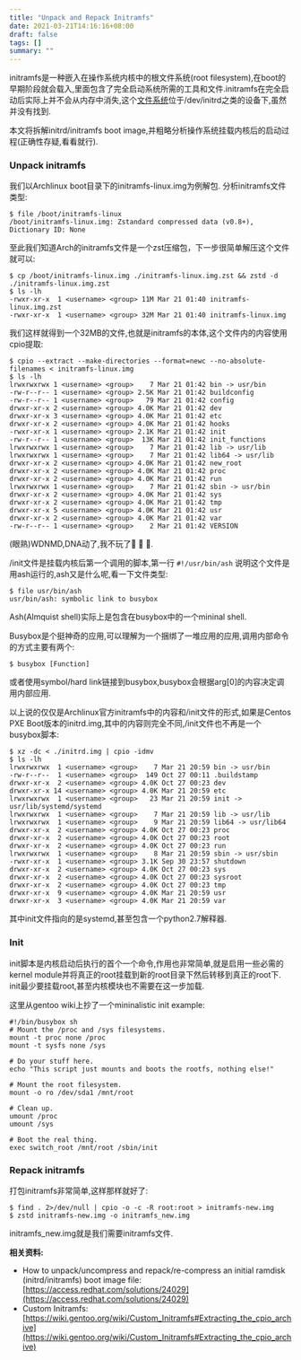 ```yaml
---
title: "Unpack and Repack Initramfs"
date: 2021-03-21T14:16:16+08:00
draft: false
tags: []
summary: ""
---
```


initramfs是一种嵌入在操作系统内核中的根文件系统(root filesystem),在boot的早期阶段就会载入,里面包含了完全启动系统所需的工具和文件.initramfs在完全启动后实际上并不会从内存中消失,这个[文件系统](https://www.linuxquestions.org/questions/linux-general-1/accessing-initrd-in-memory-after-boot-4175614932/?__cf_chl_jschl_tk__=3c085e1f32f31adec75525faf41b83178d0570bf-1616311609-0-AZj1LlCJkO4bsxNQm6gOccAtGIycIS-KJciOF3RCF59fzEWG7Su66dIdVpcN6QhWDBVODWFtm6aqPle4SIiL2JwLkR8uI-lvknKzG96qyNR75hCNjjugSDsnqL-qY4KpE5KIIT5cmsvL4sd3fr3D1DdL5gpux9MIhwPKKDBxfH_eS5ORM2PP_WfjZabU7fx_A1hjkeAvEhRJSrtF_vkTMDnd3a0QiGT1oPZUlcsVBx0bh1iE8jqgLjx61EojkBLuuZbnd_vXNBp5xHY_XmhBh02jZbQBEsvH2-1UvKg6r9R6BclHuql1lQuMoIS6NQLm4PPj45Bz0FBh1B6qRr-lP-JmMCmjBbOHLSamXaM8MjMATJC-ZlgpCr-iTc4YhRQ7_9eHFekwVue-j2RKoDjqbY8mHqKlbskrfBrsoZoxO-gsgoksBXK9BG0_McLpJykGyHsxD5izmOn1Hk_v5cmYZmeISBxrTAy5C7xvMt2RHDUr)位于/dev/initrd之类的设备下,虽然并没有找到.

本文将拆解initrd/initramfs boot image,并粗略分析操作系统挂载内核后的启动过程(正确性存疑,看看就行).

### Unpack initramfs

我们以Archlinux boot目录下的initramfs-linux.img为例解包.
分析initramfs文件类型:
``` shell
$ file /boot/initramfs-linux
/boot/initramfs-linux.img: Zstandard compressed data (v0.8+), Dictionary ID: None
```
至此我们知道Arch的initramfs文件是一个zst压缩包，下一步很简单解压这个文件就可以:
``` shell
$ cp /boot/initramfs-linux.img ./initramfs-linux.img.zst && zstd -d ./initramfs-linux.img.zst
$ ls -lh
-rwxr-xr-x  1 <username> <group> 11M Mar 21 01:40 initramfs-linux.img.zst
-rwxr-xr-x  1 <username> <group> 32M Mar 21 01:40 initramfs-linux.img
```
我们这样就得到一个32MB的文件,也就是initramfs的本体,这个文件内的内容使用cpio提取:
``` shell
$ cpio --extract --make-directories --format=newc --no-absolute-filenames < initramfs-linux.img
$ ls -lh
lrwxrwxrwx 1 <username> <group>    7 Mar 21 01:42 bin -> usr/bin
-rw-r--r-- 1 <username> <group> 2.5K Mar 21 01:42 buildconfig
-rw-r--r-- 1 <username> <group>   79 Mar 21 01:42 config
drwxr-xr-x 2 <username> <group> 4.0K Mar 21 01:42 dev
drwxr-xr-x 3 <username> <group> 4.0K Mar 21 01:42 etc
drwxr-xr-x 2 <username> <group> 4.0K Mar 21 01:42 hooks
-rwxr-xr-x 1 <username> <group> 2.1K Mar 21 01:42 init
-rw-r--r-- 1 <username> <group>  13K Mar 21 01:42 init_functions
lrwxrwxrwx 1 <username> <group>    7 Mar 21 01:42 lib -> usr/lib
lrwxrwxrwx 1 <username> <group>    7 Mar 21 01:42 lib64 -> usr/lib
drwxr-xr-x 2 <username> <group> 4.0K Mar 21 01:42 new_root
drwxr-xr-x 2 <username> <group> 4.0K Mar 21 01:42 proc
drwxr-xr-x 2 <username> <group> 4.0K Mar 21 01:42 run
lrwxrwxrwx 1 <username> <group>    7 Mar 21 01:42 sbin -> usr/bin
drwxr-xr-x 2 <username> <group> 4.0K Mar 21 01:42 sys
drwxr-xr-x 2 <username> <group> 4.0K Mar 21 01:42 tmp
drwxr-xr-x 5 <username> <group> 4.0K Mar 21 01:42 usr
drwxr-xr-x 2 <username> <group> 4.0K Mar 21 01:42 var
-rw-r--r-- 1 <username> <group>    2 Mar 21 01:42 VERSION
```
(眼熟)WDNMD,DNA动了,我不玩了:eggplant: :eggplant: :eggplant:.

/init文件是挂载内核后第一个调用的脚本,第一行
```#!/usr/bin/ash```
说明这个文件是用ash运行的,ash又是什么呢,看一下文件类型:
``` shell
$ file usr/bin/ash 
usr/bin/ash: symbolic link to busybox
```
Ash(Almquist shell)实际上是包含在busybox中的一个mininal shell.

Busybox是个挺神奇的应用,可以理解为一个捆绑了一堆应用的应用,调用内部命令的方式主要有两个:
``` shell
$ busybox [Function]
```
或者使用symbol/hard link链接到busybox,busybox会根据arg\[0\]的内容决定调用内部应用.

以上说的仅仅是Archlinux官方initramfs中的内容和/init文件的形式,如果是Centos PXE Boot版本的initrd.img,其中的内容则完全不同,/init文件也不再是一个busybox脚本:
``` shell
$ xz -dc < ./initrd.img | cpio -idmv
$ ls -lh
lrwxrwxrwx  1 <username> <group>    7 Mar 21 20:59 bin -> usr/bin
-rw-r--r--  1 <username> <group>  149 Oct 27 00:11 .buildstamp
drwxr-xr-x  2 <username> <group> 4.0K Oct 27 00:23 dev
drwxr-xr-x 14 <username> <group> 4.0K Mar 21 20:59 etc
lrwxrwxrwx  1 <username> <group>   23 Mar 21 20:59 init -> usr/lib/systemd/systemd
lrwxrwxrwx  1 <username> <group>    7 Mar 21 20:59 lib -> usr/lib
lrwxrwxrwx  1 <username> <group>    9 Mar 21 20:59 lib64 -> usr/lib64
drwxr-xr-x  2 <username> <group> 4.0K Oct 27 00:23 proc
drwxr-xr-x  2 <username> <group> 4.0K Oct 27 00:23 root
drwxr-xr-x  2 <username> <group> 4.0K Oct 27 00:23 run
lrwxrwxrwx  1 <username> <group>    8 Mar 21 20:59 sbin -> usr/sbin
-rwxr-xr-x  1 <username> <group> 3.1K Sep 30 23:57 shutdown
drwxr-xr-x  2 <username> <group> 4.0K Oct 27 00:23 sys
drwxr-xr-x  2 <username> <group> 4.0K Oct 27 00:23 sysroot
drwxr-xr-x  2 <username> <group> 4.0K Oct 27 00:23 tmp
drwxr-xr-x  9 <username> <group> 4.0K Mar 21 20:59 usr
drwxr-xr-x  3 <username> <group> 4.0K Mar 21 20:59 var
```
其中init文件指向的是systemd,甚至包含一个python2.7解释器.

### Init
init脚本是内核启动后执行的首个一个命令,作用也非常简单,就是启用一些必需的kernel module并将真正的root挂载到新的root目录下然后转移到真正的root下.
init最少要挂载root,甚至内核模块也不需要在这一步加载.

这里从gentoo wiki上抄了一个mininalistic init example:
``` shell
#!/bin/busybox sh
# Mount the /proc and /sys filesystems.
mount -t proc none /proc
mount -t sysfs none /sys

# Do your stuff here.
echo "This script just mounts and boots the rootfs, nothing else!"

# Mount the root filesystem.
mount -o ro /dev/sda1 /mnt/root

# Clean up.
umount /proc
umount /sys

# Boot the real thing.
exec switch_root /mnt/root /sbin/init
```

### Repack initramfs

打包initramfs非常简单,这样那样就好了:
``` shell
$ find . 2>/dev/null | cpio -o -c -R root:root > initramfs-new.img
$ zstd initramfs-new.img -o initramfs_new.img
```
initramfs\_new.img就是我们需要initramfs文件.

**相关资料:**
+ How to unpack/uncompress and repack/re-compress an initial ramdisk (initrd/initramfs) boot image file: [https://access.redhat.com/solutions/24029](https://access.redhat.com/solutions/24029)
+ Custom Initramfs: [https://wiki.gentoo.org/wiki/Custom_Initramfs#Extracting_the_cpio_archive](https://wiki.gentoo.org/wiki/Custom_Initramfs#Extracting_the_cpio_archive)